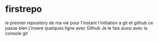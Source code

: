# firstrepo
le premier repository de ma vie
pour l'instant l'initiation a git et github ce passe bien
j'insere quelques ligne avec Github
Je le fais aussi avec la console git

